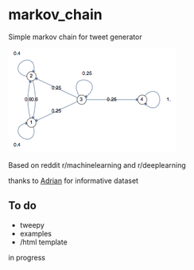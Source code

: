 # markov_chain
Simple markov chain for tweet generator 


![](https://github.com/s3nh/markov_chain/blob/master/imgs/markov_chains.png)


Based on reddit r/machinelearning and r/deeplearning

thanks to [Adrian](https://github.com/xadrianzetx) for informative dataset 


## To do

- tweepy
- examples
- /html template


in progress
